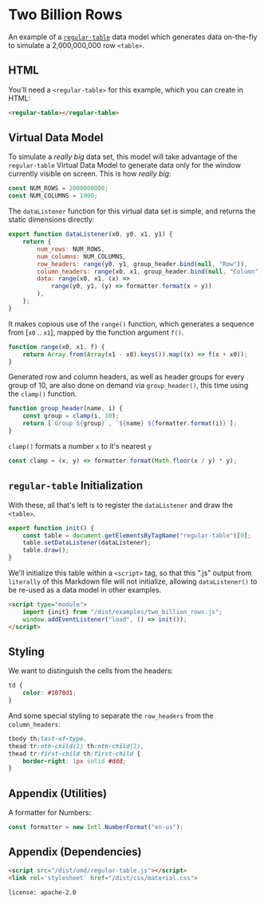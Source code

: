 # Two Billion Rows

An example of a [`regular-table`](https://github.com/jpmorganchase/regular-table)
data model which generates data on-the-fly to simulate a 2,000,000,000 row
`<table>`.

## HTML

You'll need a `<regular-table>` for this example, which you can create in HTML:
    
```html
<regular-table></regular-table>
```

## Virtual Data Model

To simulate a _really big_ data set, this model will take advantage of the
`regular-table` Virtual Data Model to generate data only for the window
currently visible on screen.  This is how _really big_:

```javascript
const NUM_ROWS = 2000000000;
const NUM_COLUMNS = 1000;
```

The `dataListener` function for this virtual data set is simple, and
returns the static dimensions directly:

```javascript
export function dataListener(x0, y0, x1, y1) {
    return {
        num_rows: NUM_ROWS,
        num_columns: NUM_COLUMNS,
        row_headers: range(y0, y1, group_header.bind(null, "Row")),
        column_headers: range(x0, x1, group_header.bind(null, "Column")),
        data: range(x0, x1, (x) =>
            range(y0, y1, (y) => formatter.format(x + y))
        ),
    };
}
```

It makes copious use of the `range()` function, which generates a
sequence from [`x0` .. `x1`], mapped by the function argument `f()`.

```javascript
function range(x0, x1, f) {
    return Array.from(Array(x1 - x0).keys()).map((x) => f(x + x0));
}
```

Generated row and column headers, as well as header groups for every
group of 10, are also done on demand via `group_header()`, this time
using the `clamp()` function.

```javascript
function group_header(name, i) {
    const group = clamp(i, 10);
    return [`Group ${group}`, `${name} ${formatter.format(i)}`];
}
```

`clamp()` formats a number `x` to it's nearest `y`

```javascript
const clamp = (x, y) => formatter.format(Math.floor(x / y) * y);
```

## `regular-table` Initialization

With these, all that's left is to register the `dataListener` and draw the
`<table>`.

```javascript
export function init() {
    const table = document.getElementsByTagName("regular-table")[0];
    table.setDataListener(dataListener);
    table.draw();
}
```

We'll initialize this table within a `<script>` tag, so that this ".js" output
from `literally` of this Markdown file will not initialize, allowing
`dataListener()` to be re-used as a data model in other examples.

```html
<script type="module">
    import {init} from "/dist/examples/two_billion_rows.js";
    window.addEventListener("load", () => init());
</script>
```

## Styling

We want to distinguish the cells from the headers:

```css
td {
    color: #1078d1;
}
```

And some special styling to separate the `row_headers` from the
`column_headers`:

```css
tbody th:last-of-type,
thead tr:nth-child(2) th:nth-child(2),
thead tr:first-child th:first-child {
    border-right: 1px solid #ddd;
}
```

## Appendix (Utilities)

A formatter for Numbers:

```javascript
const formatter = new Intl.NumberFormat("en-us");
```

## Appendix (Dependencies)

```html
<script src="/dist/umd/regular-table.js"></script>
<link rel='stylesheet' href="/dist/css/material.css">
```

```block
license: apache-2.0
```